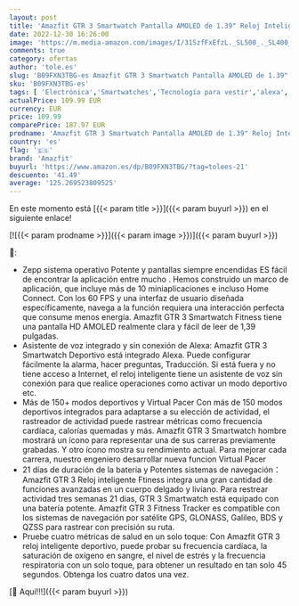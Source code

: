 ```yaml
---
layout: post
title: 'Amazfit GTR 3 Smartwatch Pantalla AMOLED de 1.39" Reloj Inteligente Fitness GPS 150 +modos deportivos 21 días de duración de la batería Monitoreo de salud Alexa integrado Zepp OS Sistema 5 ATM'
date: 2022-12-30 16:26:00
image: 'https://m.media-amazon.com/images/I/31SzfFxEfzL._SL500_._SL400_.jpg'
comments: true
category: ofertas
author: 'tole.es'
slug: 'B09FXN3TBG-es Amazfit GTR 3 Smartwatch Pantalla AMOLED de 1.39" Reloj...'
sku: 'B09FXN3TBG-es'
tags: [ 'Electrónica','Smartwatches','Tecnología para vestir','alexa','amazfit','🇪🇸', ]
actualPrice: 109.99 EUR
currency: EUR
price: 109.99
comparePrice: 187.97 EUR
prodname: 'Amazfit GTR 3 Smartwatch Pantalla AMOLED de 1.39" Reloj Inteligente Fitness GPS 150 +modos deportivos 21 días de duración de la batería Monitoreo de salud Alexa integrado Zepp OS Sistema 5 ATM'
country: 'es'
flag: '🇪🇸'
brand: 'Amazfit'
buyurl: 'https://www.amazon.es/dp/B09FXN3TBG/?tag=tolees-21'
descuento: '41.49'
average: '125.269523809525'
---
```


En este momento está [{{< param title >}}]({{< param buyurl >}}) en el siguiente enlace!

[![{{< param prodname >}}]({{< param image >}})]({{< param buyurl >}})

🔎:

- Zepp sistema operativo Potente y pantallas siempre encendidas ES fácil de encontrar la aplicación entre mucho . Hemos construido un marco de aplicación, que incluye más de 10 miniaplicaciones e incluso Home Connect. Con los 60 FPS y una interfaz de usuario diseñada específicamente, navega a la función requiera una interacción perfecta que consume menos energía. Amazfit GTR 3 Smartwatch Fitness tiene una pantalla HD AMOLED realmente clara y fácil de leer de 1,39 pulgadas.
- Asistente de voz integrado y sin conexión de Alexa: Amazfit GTR 3 Smartwatch Deportivo está integrado Alexa. Puede configurar fácilmente la alarma, hacer preguntas, Traducción. Si está fuera y no tiene acceso a Internet, el reloj inteligente tiene un asistente de voz sin conexión para que realice operaciones como activar un modo deportivo etc.
- Más de 150+ modos deportivos y Virtual Pacer Con más de 150 modos deportivos integrados para adaptarse a su elección de actividad, el rastreador de actividad puede rastrear métricas como frecuencia cardíaca, calorías quemadas y más. Amazfit GTR 3 Smartwatch hombre mostrará un ícono para representar una de sus carreras previamente grabadas. Y otro ícono mostra su rendimiento actual. Para mejorar cada carrera, nuestro engeniero desarrollar nueva funcion Virtual Pacer
- 21 días de duración de la batería y Potentes sistemas de navegación： Amazfit GTR 3 Reloj inteligente Ftiness integra una gran cantidad de funciones avanzadas en un cuerpo delgado y liviano. Para restrear actividad tres semanas 21 dias, GTR 3 Smartwatch está equipado con una batería potente. Amazfit GTR 3 Fitness Tracker es compatible con los sistemas de navegación por satélite GPS, GLONASS, Galileo, BDS y QZSS para rastrear con precisión su ruta.
- Pruebe cuatro métricas de salud en un solo toque: Con Amazfit GTR 3 reloj inteligente deportivo, puede probar su frecuencia cardíaca, la saturación de oxígeno en sangre, el nivel de estrés y la frecuencia respiratoria con un solo toque, para obtener un resultado en tan solo 45 segundos. Obtenga los cuatro datos una vez.

[🛒 Aquí!!!]({{< param buyurl >}})
